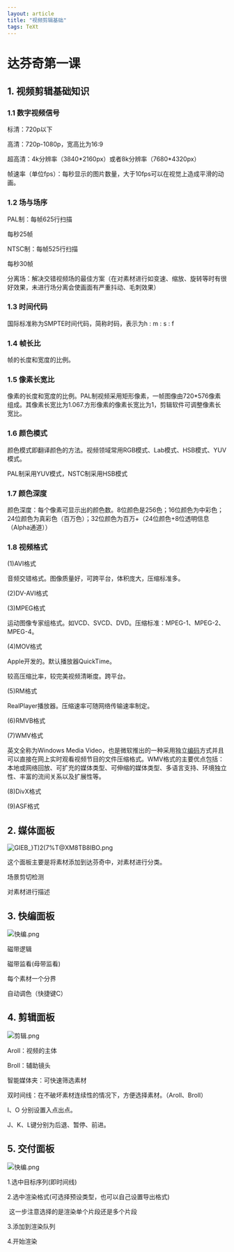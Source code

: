 ```yaml
---
layout: article
title: "视频剪辑基础"
tags: TeXt
---
```




# 达芬奇第一课

## 1. 视频剪辑基础知识

### 1.1 数字视频信号

标清：720p以下

高清：720p-1080p，宽高比为16:9

超高清：4k分辨率（3840\*2160px）或者8k分辨率（7680\*4320px）

帧速率（单位fps）：每秒显示的图片数量，大于10fps可以在视觉上造成平滑的动画。

### 1.2 场与场序

PAL制：每帧625行扫描

每秒25帧

NTSC制：每帧525行扫描

每秒30帧

分离场：解决交错视频场的最佳方案（在对素材进行如变速、缩放、旋转等时有很好效果，未进行场分离会使画面有严重抖动、毛刺效果）

### 1.3 时间代码

国际标准称为SMPTE时间代码，简称时码，表示为h : m : s : f

### 1.4 帧长比

帧的长度和宽度的比例。

### 1.5 像素长宽比

像素的长度和宽度的比例。PAL制视频采用矩形像素，一帧图像由720*576像素组成。其像素长宽比为1.067.方形像素的像素长宽比为1，剪辑软件可调整像素长宽比。

### 1.6 颜色模式

颜色模式即翻译颜色的方法。视频领域常用RGB模式、Lab模式、HSB模式、YUV模式。

PAL制采用YUV模式，NSTC制采用HSB模式

### 1.7 颜色深度

颜色深度：每个像素可显示出的颜色数。8位颜色是256色；16位颜色为中彩色；24位颜色为真彩色（百万色）；32位颜色为百万+（24位颜色+8位透明信息（Alpha通道））

### 1.8 视频格式

(1)AVI格式

音频交错格式。图像质量好，可跨平台，体积庞大，压缩标准多。

(2)DV-AVI格式

(3)MPEG格式

运动图像专家组格式。如VCD、SVCD、DVD。压缩标准：MPEG-1、MPEG-2、MPEG-4。

(4)MOV格式

Apple开发的。默认播放器QuickTime。

较高压缩比率，较完美视频清晰度。跨平台。

(5)RM格式

RealPlayer播放器。压缩速率可随网络传输速率制定。

(6)RMVB格式

(7)WMV格式

英文全称为Windows Media Video，也是微软推出的一种采用独立[编码](https://baike.baidu.com/item/编码)方式并且可以直接在网上实时观看视频节目的文件压缩格式。WMV格式的主要优点包括：本地或网络回放、可扩充的媒体类型、可伸缩的媒体类型、多语言支持、环境独立性、丰富的流间关系以及扩展性等。

(8)DivX格式

(9)ASF格式

## 2. 媒体面板

![GIEB_}T)2(7%T@XM8TB8IBO.png](https://i.loli.net/2021/11/05/8LSGygHQBNcPoT5.png)

这个面板主要是将素材添加到达芬奇中，对素材进行分类。

场景剪切检测

对素材进行描述

## 3. 快编面板

![快编.png](https://i.loli.net/2021/11/05/9jePwHaRYIyK3k7.png)

磁带逻辑

磁带监看(母带监看)

每个素材一个分界

自动调色（快捷键C）

## 4. 剪辑面板

![剪辑.png](https://i.loli.net/2021/11/05/qFKiMBPybj3vODU.png)

Aroll：视频的主体

Broll：辅助镜头

智能媒体夹：可快速筛选素材

双时间线：在不破坏素材连续性的情况下，方便选择素材。（Aroll、Broll）

I、O 分别设置入点出点。

J、K、L键分别为后退、暂停、前进。

## 5. 交付面板

![快编.png](https://i.loli.net/2021/11/05/9jePwHaRYIyK3k7.png)

1.选中目标序列(即时间线)

2.选中渲染格式(可选择预设类型，也可以自己设置导出格式)

​	这一步注意选择的是渲染单个片段还是多个片段

3.添加到渲染队列

4.开始渲染

